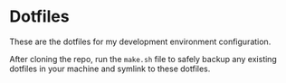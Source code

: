 # Dotfiles

These are the dotfiles for my development environment configuration.

After cloning the repo, run the ```make.sh``` file to safely backup any existing dotfiles in your machine and symlink to these dotfiles.